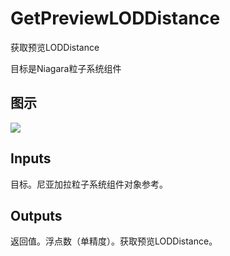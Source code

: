 # GetPreviewLODDistance

获取预览LODDistance

目标是Niagara粒子系统组件

## 图示

![]($-20221218-20304029.png)

## Inputs

目标。尼亚加拉粒子系统组件对象参考。  

## Outputs

返回值。浮点数（单精度）。获取预览LODDistance。
